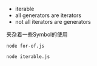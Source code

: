 - iterable
- all generators are iterators
- not all iterators are generators

夹杂着一些Symbol的使用

`node for-of.js`

`node iterable.js`
